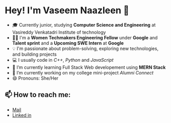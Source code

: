 # Hey! I'm Vaseem Naazleen  👋 

- 🎓 Currently junior, studying **Computer Science and Engineering** at Vasireddy Venkatadri Institute of technology
- 👩‍💻 I'm a **Women Techmakers Engineering Fellow** under **Google** and **Talent sprint** and a **Upcoming SWE Intern** at **Google**
- 💡 I'm passionate about problem-solving, exploring new technologies, and building projects
- 💻 I usually code in *C++*, *Python* and *JavaScript*
- 🌱 I’m currently learning Full Stack Web developement using **MERN Stack**
- 🔭 I’m currently working on my college mini-project *Alumni Connect*
- 😄 Pronouns: She/Her

<!--
**vnaazleen/vnaazleen** is a ✨ _special_ ✨ repository because its `README.md` (this file) appears on your GitHub profile.

Here are some ideas to get you started:

- 🔭 I’m currently working on ...
- 🌱 I’m currently learning ...
- 👯 I’m looking to collaborate on ...
- 🤔 I’m looking for help with ...
- 💬 Ask me about ...
- 📫 How to reach me: ...
- 😄 Pronouns: ...
- ⚡ Fun fact: ...
-->



## 📫 How to reach me: 

* [Mail](mailto:shaikvaseemnaazleen@gmail.com)
* [Linked in](https://www.linkedin.com/in/vaseem-naazleen/)
